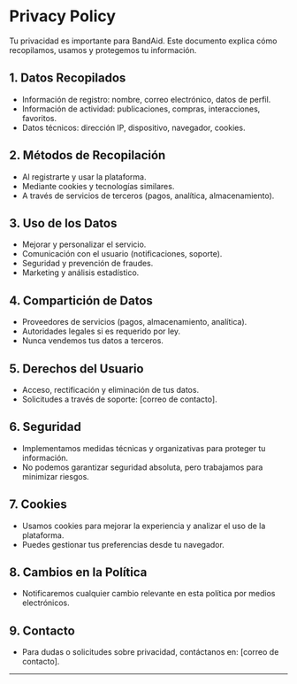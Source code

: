 # Privacy Policy

Tu privacidad es importante para BandAid. Este documento explica cómo recopilamos, usamos y protegemos tu información.

## 1. Datos Recopilados
- Información de registro: nombre, correo electrónico, datos de perfil.
- Información de actividad: publicaciones, compras, interacciones, favoritos.
- Datos técnicos: dirección IP, dispositivo, navegador, cookies.

## 2. Métodos de Recopilación
- Al registrarte y usar la plataforma.
- Mediante cookies y tecnologías similares.
- A través de servicios de terceros (pagos, analítica, almacenamiento).

## 3. Uso de los Datos
- Mejorar y personalizar el servicio.
- Comunicación con el usuario (notificaciones, soporte).
- Seguridad y prevención de fraudes.
- Marketing y análisis estadístico.

## 4. Compartición de Datos
- Proveedores de servicios (pagos, almacenamiento, analítica).
- Autoridades legales si es requerido por ley.
- Nunca vendemos tus datos a terceros.

## 5. Derechos del Usuario
- Acceso, rectificación y eliminación de tus datos.
- Solicitudes a través de soporte: [correo de contacto].

## 6. Seguridad
- Implementamos medidas técnicas y organizativas para proteger tu información.
- No podemos garantizar seguridad absoluta, pero trabajamos para minimizar riesgos.

## 7. Cookies
- Usamos cookies para mejorar la experiencia y analizar el uso de la plataforma.
- Puedes gestionar tus preferencias desde tu navegador.

## 8. Cambios en la Política
- Notificaremos cualquier cambio relevante en esta política por medios electrónicos.

## 9. Contacto
- Para dudas o solicitudes sobre privacidad, contáctanos en: [correo de contacto].

---
